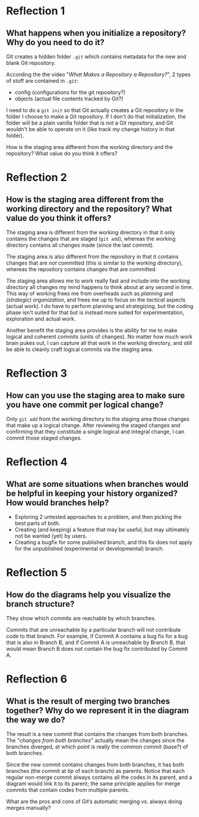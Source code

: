 # Reflection 1

## What happens when you initialize a repository? Why do you need to do it?

Git creates a hidden folder ``.git`` which contains metadata for the new and blank Git
repository.

According the the video "_What Makes a Repository a Repository?_", 2 types of stuff are
contained in ``.git``:

* config (configurations for the git repository?)
* objects (actual file contents tracked by Git?)

I need to do a ``git init`` so that Git actually creates a Git repository in the folder I choose to
make a Git repository. If I don't do that initialization, the folder will be a plain vanilla folder
that is *not* a Git repository, and Git wouldn't be able to operate on it (like track my change
history in that folder).

How is the staging area different from the working directory and the repository?
What value do you think it offers?

# Reflection 2

## How is the staging area different from the working directory and the repository? What value do you think it offers?

The staging area is different from the working directory in that it only contains the changes that
are staged (``git add``), whereas the working directory contains all changes made (since the last
commit).

The staging area is also different from the repository in that it contains changes that are _not_
committed (this is similar to the working directory), whereas the repository contains changes that
are committed.

The staging area allows me to work really fast and include into the working directory all changes my
mind happens to think about at any second in time. This way of working frees me from overheads such
as _planning_ and _(strategic) organization_, and frees me up to focus on the _tactical_ aspects
(actual work). I do have to perform planning and strategizing, but the coding phase isn't suited for
that but is instead more suited for experimentation, exploration and actual work.

Another benefit the staging area provides is the ability for me to make logical and coherent commits
(units of changes). No matter how much work brain pukes out, I can capture all that work in the
working directory, and still be able to cleanly craft logical commits
via the staging area.

# Reflection 3

## How can you use the staging area to make sure you have one commit per logical change?

Only ``git add`` from the working directory to the staging area those changes that make up a logical
change. After reviewing the staged changes and confirming that they constitute a single logical and
integral change, I can commit those staged changes.

# Reflection 4

## What are some situations when branches would be helpful in keeping your history organized? How would branches help?

* Exploring 2 untested approaches to a problem, and then picking the best parts of both.
* Creating (and keeping) a feature that may be useful, but may ultimately not be wanted (yet) by users.
* Creating a bugfix for some published branch, and this fix does not apply for the unpublished
  (experimental or developmental) branch.

# Reflection 5

## How do the diagrams help you visualize the branch structure?

They show which commits are reachable by which branches.

Commits that are unreachable by a particular branch will not contribute code to that branch. For
example, if Commit A contains a bug fix for a bug that is also in Branch B, and if Commit A is
unreachable by Branch B, that would mean Branch B does not contain the bug fix contributed by Commit
A.

# Reflection 6

## What is the result of merging two branches together? Why do we represent it in the diagram the way we do?

The result is a new commit that contains the changes from both branches. The "*changes from both
branches*" actually mean the changes since the branches diverged, at which point is really the
common commit (base?) of both branches.

Since the new commit contains changes from both branches, it has both branches (the commit at *tip*
of each branch) as parents. Notice that each regular non-merge commit always contains all the codes
in its parent, and a diagram would link it to its parent; the same principle applies for merge
commits that contain codes from multiple parents.

What are the pros and cons of Git’s automatic merging vs. always doing merges
manually?
